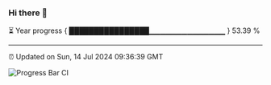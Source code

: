 ### Hi there 👋

⏳ Year progress { ████████████████▁▁▁▁▁▁▁▁▁▁▁▁▁▁ } 53.39 %

---

⏰ Updated on Sun, 14 Jul 2024 09:36:39 GMT

![Progress Bar CI](https://github.com/IshwaranRudhara/GIT-ACTION/workflows/Progress%20Bar%20CI/badge.svg)
